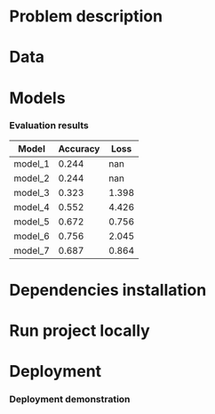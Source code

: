 # Problem description
# Data
# Models
### Evaluation results
| **Model**  | **Accuracy** | **Loss** |
| -------- | -------- | ---- |
| model_1  | 0.244   | nan |
| model_2  |  0.244   | nan |
| model_3  |  0.323   | 1.398 |
| model_4  | 0.552   | 4.426  |
| model_5  | 0.672    | 0.756 |
| model_6  | 0.756   | 2.045  |
| model_7  | 0.687    | 0.864 |

# Dependencies installation
# Run project locally
# Deployment
### Deployment demonstration
